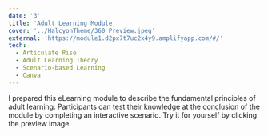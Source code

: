 ```yaml
---
date: '3'
title: 'Adult Learning Module'
cover: '../HalcyonTheme/360 Preview.jpeg'
external: 'https://module1.d2px7t7uc2x4y9.amplifyapp.com/#/'
tech:
  - Articulate Rise
  - Adult Learning Theory
  - Scenario-based Learning
  - Canva
---
```


I prepared this eLearning module to describe the fundamental principles of adult learning. Participants can test their knowledge at the conclusion of the module by completing an interactive scenario. Try it for yourself by clicking the preview image.
